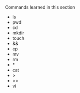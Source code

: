 Commands learned in this section
- ls
- pwd
- cd
- mkdir
- touch
- \&\&
- cp
- mv
- rm
- \*
- cat
- \>
- \>\>
- vi
